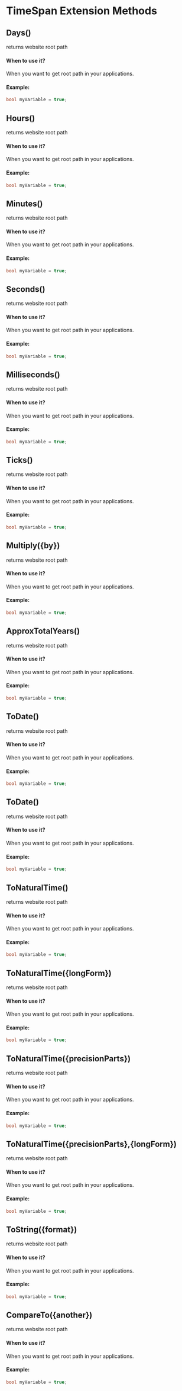 # TimeSpan Extension Methods




## Days()
returns website root path


#### When to use it?
When you want to get root path in your applications.

#### Example:
```csharp
bool myVariable = true;

```



## Hours()
returns website root path


#### When to use it?
When you want to get root path in your applications.

#### Example:
```csharp
bool myVariable = true;

```



## Minutes()
returns website root path


#### When to use it?
When you want to get root path in your applications.

#### Example:
```csharp
bool myVariable = true;

```



## Seconds()
returns website root path


#### When to use it?
When you want to get root path in your applications.

#### Example:
```csharp
bool myVariable = true;

```



## Milliseconds()
returns website root path


#### When to use it?
When you want to get root path in your applications.

#### Example:
```csharp
bool myVariable = true;

```



## Ticks()
returns website root path


#### When to use it?
When you want to get root path in your applications.

#### Example:
```csharp
bool myVariable = true;

```



## Multiply({by})
returns website root path


#### When to use it?
When you want to get root path in your applications.

#### Example:
```csharp
bool myVariable = true;

```




## ApproxTotalYears()
returns website root path


#### When to use it?
When you want to get root path in your applications.

#### Example:
```csharp
bool myVariable = true;

```




## ToDate()
returns website root path


#### When to use it?
When you want to get root path in your applications.

#### Example:
```csharp
bool myVariable = true;

```




## ToDate()
returns website root path


#### When to use it?
When you want to get root path in your applications.

#### Example:
```csharp
bool myVariable = true;

```




## ToNaturalTime()
returns website root path


#### When to use it?
When you want to get root path in your applications.

#### Example:
```csharp
bool myVariable = true;

```




## ToNaturalTime({longForm})
returns website root path


#### When to use it?
When you want to get root path in your applications.

#### Example:
```csharp
bool myVariable = true;

```




## ToNaturalTime({precisionParts})
returns website root path


#### When to use it?
When you want to get root path in your applications.

#### Example:
```csharp
bool myVariable = true;

```




## ToNaturalTime({precisionParts},{longForm})
returns website root path


#### When to use it?
When you want to get root path in your applications.

#### Example:
```csharp
bool myVariable = true;

```




## ToString({format})
returns website root path


#### When to use it?
When you want to get root path in your applications.

#### Example:
```csharp
bool myVariable = true;

```



## CompareTo({another})
returns website root path


#### When to use it?
When you want to get root path in your applications.

#### Example:
```csharp
bool myVariable = true;

```

